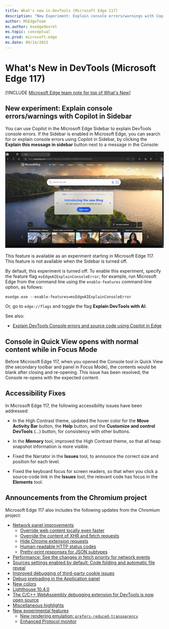 ```yaml
---
title: What's new in DevTools (Microsoft Edge 117)
description: "New Experiment: Explain console errors/warnings with Copilot in Sidebar. Console in Quick View opens with normal content while in Focus Mode. Accessibility Fixes. And more."
author: MSEdgeTeam
ms.author: msedgedevrel
ms.topic: conceptual
ms.prod: microsoft-edge
ms.date: 09/14/2023
---
```

# What's New in DevTools (Microsoft Edge 117)

[!INCLUDE [Microsoft Edge team note for top of What's New](../../includes/edge-whats-new-note.md)]


<!-- ====================================================================== -->
## New experiment: Explain console errors/warnings with Copilot in Sidebar

You can use Copilot in the Microsoft Edge Sidebar to explain DevTools console errors.  If the Sidebar is enabled in Microsoft Edge, you can search for or explain console errors using Copilot in Sidebar, by clicking the **Explain this message in sidebar** button next to a message in the Console:

![Explain console errors/warnings with Copilot](./devtools-117-images/explain-console-errors-in-sidebar.gif)

This feature is available as an experiment starting in Microsoft Edge 117.  This feature is not available when the Sidebar is turned off.

By default, this experiment is turned off.  To enable this experiment, specify the feature flag `msEdgeAIExplainConsoleError`; for example, run Microsoft Edge from the command line using the `enable-features` command-line option, as follows:

```
msedge.exe --enable-features=msEdgeAIExplainConsoleError
```

Or, go to `edge://flags` and toggle the flag **Explain DevTools with AI**.

See also:
* [Explain DevTools Console errors and source code using Copilot in Edge](../../../experimental-features/copilot-explain.md)


<!-- ====================================================================== -->
## Console in Quick View opens with normal content while in Focus Mode

Before Microsoft Edge 117, when you opened the Console tool in Quick View (the secondary toolbar and panel in Focus Mode), the contents would be blank after closing and re-opening. This issue has been resolved; the Console re-opens with the expected content.


<!-- ====================================================================== -->
## Accessibility Fixes 

In Microsoft Edge 117, the following accessibility issues have been addressed:

* In the High Contrast theme, updated the hover color for the **Move Activity Bar** button, the **Help** button, and the **Customize and control DevTools** (...) button, for consistency with other buttons.

* In the **Memory** tool, improved the High Contrast theme, so that all heap snapshot information is more visible.

* Fixed the Narrator in the **Issues** tool, to announce the correct size and position for each level.

* Fixed the keyboard focus for screen readers, so that when you click a source-code link in the **Issues** tool, the relevant code has focus in the **Elements** tool.


<!-- ====================================================================== -->
## Announcements from the Chromium project

Microsoft Edge 117 also includes the following updates from the Chromium project:

* [Network panel improvements](https://developer.chrome.com/blog/new-in-devtools-117#network)
   * [Override web content locally even faster](https://developer.chrome.com/blog/new-in-devtools-117#overrides)
   * [Override the content of XHR and fetch requests](https://developer.chrome.com/blog/new-in-devtools-117#xhr-fetch)
   * [Hide Chrome extension requests](https://developer.chrome.com/blog/new-in-devtools-117#hide-extension-requests)
   * [Human-readable HTTP status codes](https://developer.chrome.com/blog/new-in-devtools-117#status-codes)
   * [Pretty-print responses for JSON subtypes](https://developer.chrome.com/blog/new-in-devtools-117#pretty-json-response)
* [Performance: See the changes in fetch priority for network events](https://developer.chrome.com/blog/new-in-devtools-117#performance)
* [Sources settings enabled by default: Code folding and automatic file reveal](https://developer.chrome.com/blog/new-in-devtools-117#sources)
* [Improved debugging of third-party cookie issues](https://developer.chrome.com/blog/new-in-devtools-117#third-party-cookies)
* [Debug preloading in the Application panel](https://developer.chrome.com/blog/new-in-devtools-117#preloading)
* [New colors](https://developer.chrome.com/blog/new-in-devtools-117#colors)
* [Lighthouse 10.4.0](https://developer.chrome.com/blog/new-in-devtools-117#lighthouse)
* [The C/C++ WebAssembly debugging extension for DevTools is now open source](https://developer.chrome.com/blog/new-in-devtools-117#debug-cpp)
* [Miscellaneous highlights](https://developer.chrome.com/blog/new-in-devtools-117#misc)
* [New experimental features](https://developer.chrome.com/blog/new-in-devtools-117#experimental)
   * [New rendering emulation: `prefers-reduced-transparency`](https://developer.chrome.com/blog/new-in-devtools-117#reduced-transparency)
   * [Enhanced Protocol monitor](https://developer.chrome.com/blog/new-in-devtools-117#protocol-monitor)
<!-- todo: maybe delete some links -->


<!-- ====================================================================== -->
<!-- uncomment if content is copied from developer.chrome.com to this page -->

<!-- > [!NOTE]
> Portions of this page are modifications based on work created and [shared by Google](https://developers.google.com/terms/site-policies) and used according to terms described in the [Creative Commons Attribution 4.0 International License](https://creativecommons.org/licenses/by/4.0).
> The original page for announcements from the Chromium project is [What's New in DevTools (Chrome 117)](https://developer.chrome.com/blog/new-in-devtools-117) and is authored by [Sofia Emelianova](https://developers.google.com/web/resources/contributors) (Senior Technical Writer working on Chrome DevTools at Google). -->


<!-- ====================================================================== -->
<!-- uncomment if content is copied from developer.chrome.com to this page -->

<!-- [![Creative Commons License](../../../../media/cc-logo/88x31.png)](https://creativecommons.org/licenses/by/4.0)
This work is licensed under a [Creative Commons Attribution 4.0 International License](https://creativecommons.org/licenses/by/4.0). -->

